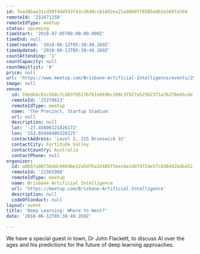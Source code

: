 ```yaml
---
id: fea38bae31cd39f4dd933f43c3648cc618d2ea21a90b0ff8585ddb2e3607a369
remoteId: '251671158'
remoteIdType: meetup
status: upcoming
timeStart: '2018-07-05T08:00:00.000Z'
timeEnd: null
timeCreated: '2018-06-12T05:38:49.269Z'
timeUpdated: '2018-06-12T05:38:49.269Z'
countAttending: '1'
countCapacity: null
countWaitlist: '0'
price: null
url: 'https://www.meetup.com/Brisbane-Artificial-Intelligence/events/251671158/'
image: null
venue:
  id: 59ed64c81c5b8c7cd03f8517bf61e6696c199c3f927a52362371a76270e45cde
  remoteId: '25270613'
  remoteIdType: meetup
  name: 'The Precinct, Startup Stadium'
  url: null
  description: null
  lat: '-27.45806121826172'
  lon: '153.03448486328125'
  contactAddress: 'Level 2, 315 Brunswick St'
  contactCity: Fortitude Valley
  contactCountry: Australia
  contactPhone: null
organizer:
  id: a065fa98f3bddc9464be12a5df6a32485f5eecbe14b7d724e57c836d42bdba52
  remoteId: '21561998'
  remoteIdType: meetup
  name: Brisbane Artificial Intelligence
  url: 'https://meetup.com/Brisbane-Artificial-Intelligence'
  description: null
  codeOfConduct: null
layout: event
title: 'Deep Learning: Where to Next?'
date: '2018-06-12T05:38:49.269Z'

---
```

<p>We have a special guest in town, Dr John Flackett, to discuss AI over the ages and his predictions for the future of deep learning approaches.</p>
